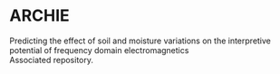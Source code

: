 # ARCHIE
Predicting the effect of soil and moisture variations on the interpretive potential of frequency domain electromagnetics  
Associated repository.
